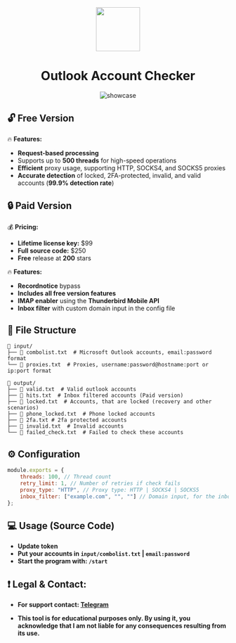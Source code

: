 <div id="header" align="center">
  <img src="https://i.ibb.co/dJ1rh03/microsoft-logo.png" width="100"/> 
</div>

<div id="title" align="center">

  # Outlook Account Checker 
</div>

<div id="title" align="center"> 
  

![showcase](https://github.com/user-attachments/assets/d68cbed8-112d-48fc-b766-9256468a9595)

</div> 
 
## 🔓 Free Version   
🔥 **Features:**  
- **Request-based processing** 
- Supports up to **500 threads** for high-speed operations
- **Efficient** proxy usage, supporting HTTP, SOCKS4, and SOCKS5 proxies
- **Accurate detection** of locked, 2FA-protected, invalid, and valid accounts (**99.9% detection rate**)

## 🔒 Paid Version  
💰 **Pricing:**  
- **Lifetime license key:** $99  
- **Full source code:** $250  
- **Free** release at **200** stars 

🔥 **Features:** 
- **Recordnotice** bypass
- **Includes all free version features**  
- **IMAP enabler** using the **Thunderbird Mobile API**  
- **Inbox filter** with custom domain input in the config file

## 📑 File Structure

```
📁 input/
├── 📄 combolist.txt  # Microsoft Outlook accounts, email:password format
└── 📄 proxies.txt  # Proxies, username:password@hostname:port or ip:port format

📁 output/
├── 📄 valid.txt  # Valid outlook accounts
├── 📄 hits.txt  # Inbox filtered accounts (Paid version)
├── 📄 locked.txt  # Accounts, that are locked (recovery and other scenarios)
├── 📄 phone_locked.txt  # Phone locked accounts
├── 📄 2fa.txt # 2fa protected accounts
├── 📄 invalid.txt  # Invalid accounts
└── 📄 failed_check.txt  # Failed to check these accounts
```
## ⚙️ Configuration
```js
module.exports = {
    threads: 100, // Thread count
    retry_limit: 1, // Number of retries if check fails
    proxy_type: "HTTP", // Proxy type: HTTP | SOCKS4 | SOCKS5
    inbox_filter: ["example.com", "", ""] // Domain input, for the inbox filter
};

```

## 💻 Usage (Source Code) 
  - **Update token**
  - **Put your accounts in <code>input/combolist.txt</code> | <code>email:password</code>**
  - **Start the program with: <code>/start </code>**

## ❗ Legal & Contact:
  
  - **For support contact: [Telegram](https://t.me/akarshxs)** 

  - **This tool is for educational purposes only. By using it, you acknowledge that I am not liable for any consequences resulting from its use.**

